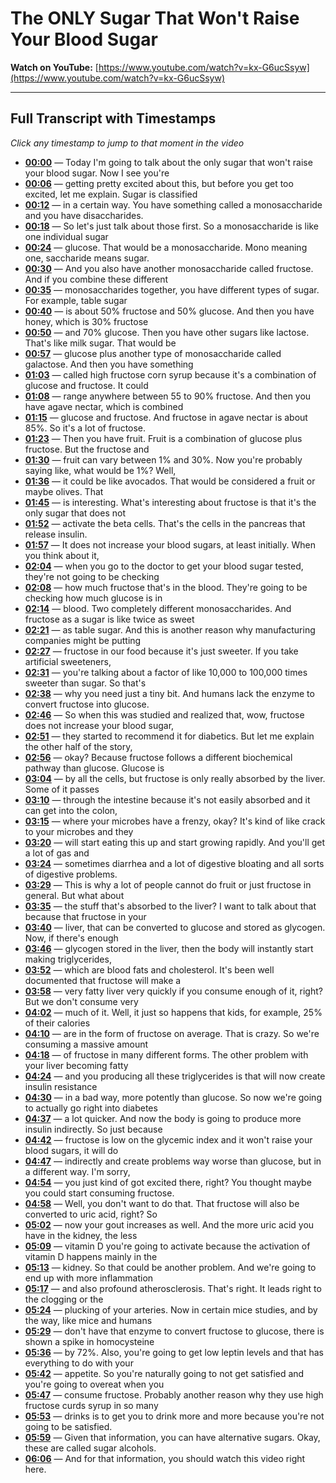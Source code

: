 # The ONLY Sugar That Won't Raise Your Blood Sugar

**Watch on YouTube:** [https://www.youtube.com/watch?v=kx-G6ucSsyw](https://www.youtube.com/watch?v=kx-G6ucSsyw)

---

## Full Transcript with Timestamps

*Click any timestamp to jump to that moment in the video*

- **[00:00](https://www.youtube.com/watch?v=kx-G6ucSsyw&t=0s)** — Today I'm going to talk about the only sugar that won't raise your blood sugar. Now I see you're
- **[00:06](https://www.youtube.com/watch?v=kx-G6ucSsyw&t=6s)** — getting pretty excited about this, but before you get too excited, let me explain. Sugar is classified
- **[00:12](https://www.youtube.com/watch?v=kx-G6ucSsyw&t=12s)** — in a certain way. You have something called a monosaccharide and you have disaccharides.
- **[00:18](https://www.youtube.com/watch?v=kx-G6ucSsyw&t=18s)** — So let's just talk about those first. So a monosaccharide is like one individual sugar
- **[00:24](https://www.youtube.com/watch?v=kx-G6ucSsyw&t=24s)** — glucose. That would be a monosaccharide. Mono meaning one, saccharide means sugar.
- **[00:30](https://www.youtube.com/watch?v=kx-G6ucSsyw&t=30s)** — And you also have another monosaccharide called fructose. And if you combine these different
- **[00:35](https://www.youtube.com/watch?v=kx-G6ucSsyw&t=35s)** — monosaccharides together, you have different types of sugar. For example, table sugar
- **[00:40](https://www.youtube.com/watch?v=kx-G6ucSsyw&t=40s)** — is about 50% fructose and 50% glucose. And then you have honey, which is 30% fructose
- **[00:50](https://www.youtube.com/watch?v=kx-G6ucSsyw&t=50s)** — and 70% glucose. Then you have other sugars like lactose. That's like milk sugar. That would be
- **[00:57](https://www.youtube.com/watch?v=kx-G6ucSsyw&t=57s)** — glucose plus another type of monosaccharide called galactose. And then you have something
- **[01:03](https://www.youtube.com/watch?v=kx-G6ucSsyw&t=63s)** — called high fructose corn syrup because it's a combination of glucose and fructose. It could
- **[01:08](https://www.youtube.com/watch?v=kx-G6ucSsyw&t=68s)** — range anywhere between 55 to 90% fructose. And then you have agave nectar, which is combined
- **[01:15](https://www.youtube.com/watch?v=kx-G6ucSsyw&t=75s)** — glucose and fructose. And fructose in agave nectar is about 85%. So it's a lot of fructose.
- **[01:23](https://www.youtube.com/watch?v=kx-G6ucSsyw&t=83s)** — Then you have fruit. Fruit is a combination of glucose plus fructose. But the fructose and
- **[01:30](https://www.youtube.com/watch?v=kx-G6ucSsyw&t=90s)** — fruit can vary between 1% and 30%. Now you're probably saying like, what would be 1%? Well,
- **[01:36](https://www.youtube.com/watch?v=kx-G6ucSsyw&t=96s)** — it could be like avocados. That would be considered a fruit or maybe olives. That
- **[01:45](https://www.youtube.com/watch?v=kx-G6ucSsyw&t=105s)** — is interesting. What's interesting about fructose is that it's the only sugar that does not
- **[01:52](https://www.youtube.com/watch?v=kx-G6ucSsyw&t=112s)** — activate the beta cells. That's the cells in the pancreas that release insulin.
- **[01:57](https://www.youtube.com/watch?v=kx-G6ucSsyw&t=117s)** — It does not increase your blood sugars, at least initially. When you think about it,
- **[02:04](https://www.youtube.com/watch?v=kx-G6ucSsyw&t=124s)** — when you go to the doctor to get your blood sugar tested, they're not going to be checking
- **[02:08](https://www.youtube.com/watch?v=kx-G6ucSsyw&t=128s)** — how much fructose that's in the blood. They're going to be checking how much glucose is in
- **[02:14](https://www.youtube.com/watch?v=kx-G6ucSsyw&t=134s)** — blood. Two completely different monosaccharides. And fructose as a sugar is like twice as sweet
- **[02:21](https://www.youtube.com/watch?v=kx-G6ucSsyw&t=141s)** — as table sugar. And this is another reason why manufacturing companies might be putting
- **[02:27](https://www.youtube.com/watch?v=kx-G6ucSsyw&t=147s)** — fructose in our food because it's just sweeter. If you take artificial sweeteners,
- **[02:31](https://www.youtube.com/watch?v=kx-G6ucSsyw&t=151s)** — you're talking about a factor of like 10,000 to 100,000 times sweeter than sugar. So that's
- **[02:38](https://www.youtube.com/watch?v=kx-G6ucSsyw&t=158s)** — why you need just a tiny bit. And humans lack the enzyme to convert fructose into glucose.
- **[02:46](https://www.youtube.com/watch?v=kx-G6ucSsyw&t=166s)** — So when this was studied and realized that, wow, fructose does not increase your blood sugar,
- **[02:51](https://www.youtube.com/watch?v=kx-G6ucSsyw&t=171s)** — they started to recommend it for diabetics. But let me explain the other half of the story,
- **[02:56](https://www.youtube.com/watch?v=kx-G6ucSsyw&t=176s)** — okay? Because fructose follows a different biochemical pathway than glucose. Glucose is
- **[03:04](https://www.youtube.com/watch?v=kx-G6ucSsyw&t=184s)** — by all the cells, but fructose is only really absorbed by the liver. Some of it passes
- **[03:10](https://www.youtube.com/watch?v=kx-G6ucSsyw&t=190s)** — through the intestine because it's not easily absorbed and it can get into the colon,
- **[03:15](https://www.youtube.com/watch?v=kx-G6ucSsyw&t=195s)** — where your microbes have a frenzy, okay? It's kind of like crack to your microbes and they
- **[03:20](https://www.youtube.com/watch?v=kx-G6ucSsyw&t=200s)** — will start eating this up and start growing rapidly. And you'll get a lot of gas and
- **[03:24](https://www.youtube.com/watch?v=kx-G6ucSsyw&t=204s)** — sometimes diarrhea and a lot of digestive bloating and all sorts of digestive problems.
- **[03:29](https://www.youtube.com/watch?v=kx-G6ucSsyw&t=209s)** — This is why a lot of people cannot do fruit or just fructose in general. But what about
- **[03:35](https://www.youtube.com/watch?v=kx-G6ucSsyw&t=215s)** — the stuff that's absorbed to the liver? I want to talk about that because that fructose in your
- **[03:40](https://www.youtube.com/watch?v=kx-G6ucSsyw&t=220s)** — liver, that can be converted to glucose and stored as glycogen. Now, if there's enough
- **[03:46](https://www.youtube.com/watch?v=kx-G6ucSsyw&t=226s)** — glycogen stored in the liver, then the body will instantly start making triglycerides,
- **[03:52](https://www.youtube.com/watch?v=kx-G6ucSsyw&t=232s)** — which are blood fats and cholesterol. It's been well documented that fructose will make a
- **[03:58](https://www.youtube.com/watch?v=kx-G6ucSsyw&t=238s)** — very fatty liver very quickly if you consume enough of it, right? But we don't consume very
- **[04:02](https://www.youtube.com/watch?v=kx-G6ucSsyw&t=242s)** — much of it. Well, it just so happens that kids, for example, 25% of their calories
- **[04:10](https://www.youtube.com/watch?v=kx-G6ucSsyw&t=250s)** — are in the form of fructose on average. That is crazy. So we're consuming a massive amount
- **[04:18](https://www.youtube.com/watch?v=kx-G6ucSsyw&t=258s)** — of fructose in many different forms. The other problem with your liver becoming fatty
- **[04:24](https://www.youtube.com/watch?v=kx-G6ucSsyw&t=264s)** — and you producing all these triglycerides is that will now create insulin resistance
- **[04:30](https://www.youtube.com/watch?v=kx-G6ucSsyw&t=270s)** — in a bad way, more potently than glucose. So now we're going to actually go right into diabetes
- **[04:37](https://www.youtube.com/watch?v=kx-G6ucSsyw&t=277s)** — a lot quicker. And now the body is going to produce more insulin indirectly. So just because
- **[04:42](https://www.youtube.com/watch?v=kx-G6ucSsyw&t=282s)** — fructose is low on the glycemic index and it won't raise your blood sugars, it will do
- **[04:47](https://www.youtube.com/watch?v=kx-G6ucSsyw&t=287s)** — indirectly and create problems way worse than glucose, but in a different way. I'm sorry,
- **[04:54](https://www.youtube.com/watch?v=kx-G6ucSsyw&t=294s)** — you just kind of got excited there, right? You thought maybe you could start consuming fructose.
- **[04:58](https://www.youtube.com/watch?v=kx-G6ucSsyw&t=298s)** — Well, you don't want to do that. That fructose will also be converted to uric acid, right? So
- **[05:02](https://www.youtube.com/watch?v=kx-G6ucSsyw&t=302s)** — now your gout increases as well. And the more uric acid you have in the kidney, the less
- **[05:09](https://www.youtube.com/watch?v=kx-G6ucSsyw&t=309s)** — vitamin D you're going to activate because the activation of vitamin D happens mainly in the
- **[05:13](https://www.youtube.com/watch?v=kx-G6ucSsyw&t=313s)** — kidney. So that could be another problem. And we're going to end up with more inflammation
- **[05:17](https://www.youtube.com/watch?v=kx-G6ucSsyw&t=317s)** — and also profound atherosclerosis. That's right. It leads right to the clogging or the
- **[05:24](https://www.youtube.com/watch?v=kx-G6ucSsyw&t=324s)** — plucking of your arteries. Now in certain mice studies, and by the way, like mice and humans
- **[05:29](https://www.youtube.com/watch?v=kx-G6ucSsyw&t=329s)** — don't have that enzyme to convert fructose to glucose, there is shown a spike in homocysteine
- **[05:36](https://www.youtube.com/watch?v=kx-G6ucSsyw&t=336s)** — by 72%. Also, you're going to get low leptin levels and that has everything to do with your
- **[05:42](https://www.youtube.com/watch?v=kx-G6ucSsyw&t=342s)** — appetite. So you're naturally going to not get satisfied and you're going to overeat when you
- **[05:47](https://www.youtube.com/watch?v=kx-G6ucSsyw&t=347s)** — consume fructose. Probably another reason why they use high fructose curds syrup in so many
- **[05:53](https://www.youtube.com/watch?v=kx-G6ucSsyw&t=353s)** — drinks is to get you to drink more and more because you're not going to be satisfied.
- **[05:59](https://www.youtube.com/watch?v=kx-G6ucSsyw&t=359s)** — Given that information, you can have alternative sugars. Okay, these are called sugar alcohols.
- **[06:06](https://www.youtube.com/watch?v=kx-G6ucSsyw&t=366s)** — And for that information, you should watch this video right here.
